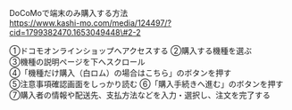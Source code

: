 DoCoMoで端末のみ購入する方法  
https://www.kashi-mo.com/media/124497/?cid=1799382470.1653049448\#2-2  

①ドコモオンラインショップへアクセスする ②購入する機種を選ぶ  
③機種の説明ページを下へスクロール  
④「機種だけ購入（白ロム）の場合はこちら」のボタンを押す  
⑤注意事項確認画面をしっかり読む ⑥「購入手続きへ進む」のボタンを押す  
⑦購入者の情報や配送先、支払方法などを入力・選択し、注文を完了する